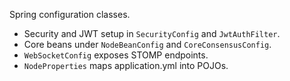 Spring configuration classes.

- Security and JWT setup in `SecurityConfig` and `JwtAuthFilter`.
- Core beans under `NodeBeanConfig` and `CoreConsensusConfig`.
- `WebSocketConfig` exposes STOMP endpoints.
- `NodeProperties` maps application.yml into POJOs.

